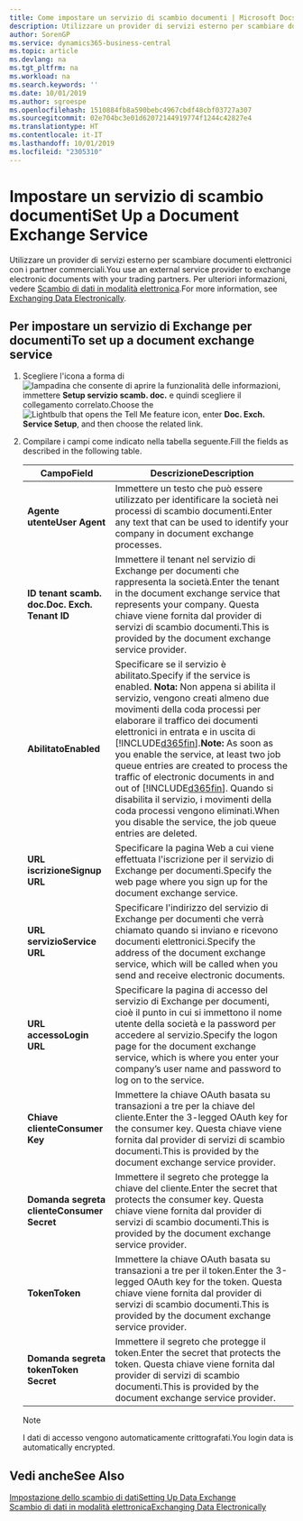 ```yaml
---
title: Come impostare un servizio di scambio documenti | Microsoft Docs
description: Utilizzare un provider di servizi esterno per scambiare documenti elettronici con i partner commerciali.
author: SorenGP
ms.service: dynamics365-business-central
ms.topic: article
ms.devlang: na
ms.tgt_pltfrm: na
ms.workload: na
ms.search.keywords: ''
ms.date: 10/01/2019
ms.author: sgroespe
ms.openlocfilehash: 1510884fb8a590bebc4967cbdf48cbf03727a307
ms.sourcegitcommit: 02e704bc3e01d62072144919774f1244c42827e4
ms.translationtype: HT
ms.contentlocale: it-IT
ms.lasthandoff: 10/01/2019
ms.locfileid: "2305310"
---
```

# <a name="set-up-a-document-exchange-service"></a><span data-ttu-id="03ba9-103">Impostare un servizio di scambio documenti</span><span class="sxs-lookup"><span data-stu-id="03ba9-103">Set Up a Document Exchange Service</span></span>
<span data-ttu-id="03ba9-104">Utilizzare un provider di servizi esterno per scambiare documenti elettronici con i partner commerciali.</span><span class="sxs-lookup"><span data-stu-id="03ba9-104">You use an external service provider to exchange electronic documents with your trading partners.</span></span> <span data-ttu-id="03ba9-105">Per ulteriori informazioni, vedere [Scambio di dati in modalità elettronica](across-data-exchange.md).</span><span class="sxs-lookup"><span data-stu-id="03ba9-105">For more information, see [Exchanging Data Electronically](across-data-exchange.md).</span></span>  

## <a name="to-set-up-a-document-exchange-service"></a><span data-ttu-id="03ba9-106">Per impostare un servizio di Exchange per documenti</span><span class="sxs-lookup"><span data-stu-id="03ba9-106">To set up a document exchange service</span></span>  
1. <span data-ttu-id="03ba9-107">Scegliere l'icona a forma di ![lampadina che consente di aprire la funzionalità delle informazioni](media/ui-search/search_small.png "Informazioni sull'operazione che si desidera eseguire"), immettere **Setup servizio scamb. doc.** e quindi scegliere il collegamento correlato.</span><span class="sxs-lookup"><span data-stu-id="03ba9-107">Choose the ![Lightbulb that opens the Tell Me feature](media/ui-search/search_small.png "Tell me what you want to do") icon, enter **Doc. Exch. Service Setup**, and then choose the related link.</span></span>  
2. <span data-ttu-id="03ba9-108">Compilare i campi come indicato nella tabella seguente.</span><span class="sxs-lookup"><span data-stu-id="03ba9-108">Fill the fields as described in the following table.</span></span>  

    |<span data-ttu-id="03ba9-109">Campo</span><span class="sxs-lookup"><span data-stu-id="03ba9-109">Field</span></span>|<span data-ttu-id="03ba9-110">Descrizione</span><span class="sxs-lookup"><span data-stu-id="03ba9-110">Description</span></span>|  
    |---------------------------------|---------------------------------------|  
    |<span data-ttu-id="03ba9-111">**Agente utente**</span><span class="sxs-lookup"><span data-stu-id="03ba9-111">**User Agent**</span></span>|<span data-ttu-id="03ba9-112">Immettere un testo che può essere utilizzato per identificare la società nei processi di scambio documenti.</span><span class="sxs-lookup"><span data-stu-id="03ba9-112">Enter any text that can be used to identify your company in document exchange processes.</span></span>|  
    |<span data-ttu-id="03ba9-113">**ID tenant scamb. doc.**</span><span class="sxs-lookup"><span data-stu-id="03ba9-113">**Doc. Exch. Tenant ID**</span></span>|<span data-ttu-id="03ba9-114">Immettere il tenant nel servizio di Exchange per documenti che rappresenta la società.</span><span class="sxs-lookup"><span data-stu-id="03ba9-114">Enter the tenant in the document exchange service that represents your company.</span></span> <span data-ttu-id="03ba9-115">Questa chiave viene fornita dal provider di servizi di scambio documenti.</span><span class="sxs-lookup"><span data-stu-id="03ba9-115">This is provided by the document exchange service provider.</span></span>|  
    |<span data-ttu-id="03ba9-116">**Abilitato**</span><span class="sxs-lookup"><span data-stu-id="03ba9-116">**Enabled**</span></span>|<span data-ttu-id="03ba9-117">Specificare se il servizio è abilitato.</span><span class="sxs-lookup"><span data-stu-id="03ba9-117">Specify if the service is enabled.</span></span> <span data-ttu-id="03ba9-118">**Nota:** Non appena si abilita il servizio, vengono creati almeno due movimenti della coda processi per elaborare il traffico dei documenti elettronici in entrata e in uscita di [!INCLUDE[d365fin](includes/d365fin_md.md)].</span><span class="sxs-lookup"><span data-stu-id="03ba9-118">**Note:**  As soon as you enable the service, at least two job queue entries are created to process the traffic of electronic documents in and out of [!INCLUDE[d365fin](includes/d365fin_md.md)].</span></span> <span data-ttu-id="03ba9-119">Quando si disabilita il servizio, i movimenti della coda processi vengono eliminati.</span><span class="sxs-lookup"><span data-stu-id="03ba9-119">When you disable the service, the job queue entries are deleted.</span></span>|  
    |<span data-ttu-id="03ba9-120">**URL iscrizione**</span><span class="sxs-lookup"><span data-stu-id="03ba9-120">**Signup URL**</span></span>|<span data-ttu-id="03ba9-121">Specificare la pagina Web a cui viene effettuata l'iscrizione per il servizio di Exchange per documenti.</span><span class="sxs-lookup"><span data-stu-id="03ba9-121">Specify the web page where you sign up for the document exchange service.</span></span>|  
    |<span data-ttu-id="03ba9-122">**URL servizio**</span><span class="sxs-lookup"><span data-stu-id="03ba9-122">**Service URL**</span></span>|<span data-ttu-id="03ba9-123">Specificare l'indirizzo del servizio di Exchange per documenti che verrà chiamato quando si inviano e ricevono documenti elettronici.</span><span class="sxs-lookup"><span data-stu-id="03ba9-123">Specify the address of the document exchange service, which will be called when you send and receive electronic documents.</span></span>|  
    |<span data-ttu-id="03ba9-124">**URL accesso**</span><span class="sxs-lookup"><span data-stu-id="03ba9-124">**Login URL**</span></span>|<span data-ttu-id="03ba9-125">Specificare la pagina di accesso del servizio di Exchange per documenti, cioè il punto in cui si immettono il nome utente della società e la password per accedere al servizio.</span><span class="sxs-lookup"><span data-stu-id="03ba9-125">Specify the logon page for the document exchange service, which is where you enter your company’s user name and password to log on to the service.</span></span>|  
    |<span data-ttu-id="03ba9-126">**Chiave cliente**</span><span class="sxs-lookup"><span data-stu-id="03ba9-126">**Consumer Key**</span></span>|<span data-ttu-id="03ba9-127">Immettere la chiave OAuth basata su transazioni a tre per la chiave del cliente.</span><span class="sxs-lookup"><span data-stu-id="03ba9-127">Enter the 3-legged OAuth key for the consumer key.</span></span> <span data-ttu-id="03ba9-128">Questa chiave viene fornita dal provider di servizi di scambio documenti.</span><span class="sxs-lookup"><span data-stu-id="03ba9-128">This is provided by the document exchange service provider.</span></span>|  
    |<span data-ttu-id="03ba9-129">**Domanda segreta cliente**</span><span class="sxs-lookup"><span data-stu-id="03ba9-129">**Consumer Secret**</span></span>|<span data-ttu-id="03ba9-130">Immettere il segreto che protegge la chiave del cliente.</span><span class="sxs-lookup"><span data-stu-id="03ba9-130">Enter the secret that protects the consumer key.</span></span> <span data-ttu-id="03ba9-131">Questa chiave viene fornita dal provider di servizi di scambio documenti.</span><span class="sxs-lookup"><span data-stu-id="03ba9-131">This is provided by the document exchange service provider.</span></span>|  
    |<span data-ttu-id="03ba9-132">**Token**</span><span class="sxs-lookup"><span data-stu-id="03ba9-132">**Token**</span></span>|<span data-ttu-id="03ba9-133">Immettere la chiave OAuth basata su transazioni a tre per il token.</span><span class="sxs-lookup"><span data-stu-id="03ba9-133">Enter the 3-legged OAuth key for the token.</span></span> <span data-ttu-id="03ba9-134">Questa chiave viene fornita dal provider di servizi di scambio documenti.</span><span class="sxs-lookup"><span data-stu-id="03ba9-134">This is provided by the document exchange service provider.</span></span>|  
    |<span data-ttu-id="03ba9-135">**Domanda segreta token**</span><span class="sxs-lookup"><span data-stu-id="03ba9-135">**Token Secret**</span></span>|<span data-ttu-id="03ba9-136">Immettere il segreto che protegge il token.</span><span class="sxs-lookup"><span data-stu-id="03ba9-136">Enter the secret that protects the token.</span></span> <span data-ttu-id="03ba9-137">Questa chiave viene fornita dal provider di servizi di scambio documenti.</span><span class="sxs-lookup"><span data-stu-id="03ba9-137">This is provided by the document exchange service provider.</span></span>|  

    > [!NOTE]  
    > <span data-ttu-id="03ba9-138">I dati di accesso vengono automaticamente crittografati.</span><span class="sxs-lookup"><span data-stu-id="03ba9-138">You login data is automatically encrypted.</span></span>

## <a name="see-also"></a><span data-ttu-id="03ba9-139">Vedi anche</span><span class="sxs-lookup"><span data-stu-id="03ba9-139">See Also</span></span>  
[<span data-ttu-id="03ba9-140">Impostazione dello scambio di dati</span><span class="sxs-lookup"><span data-stu-id="03ba9-140">Setting Up Data Exchange</span></span>](across-set-up-data-exchange.md)  
[<span data-ttu-id="03ba9-141">Scambio di dati in modalità elettronica</span><span class="sxs-lookup"><span data-stu-id="03ba9-141">Exchanging Data Electronically</span></span>](across-data-exchange.md)
